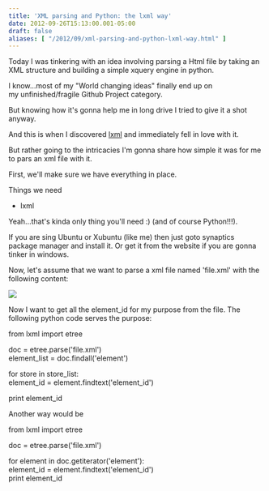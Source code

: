 ```yaml
---
title: 'XML parsing and Python: the lxml way'
date: 2012-09-26T15:13:00.001-05:00
draft: false
aliases: [ "/2012/09/xml-parsing-and-python-lxml-way.html" ]
---
```


Today I was tinkering with an idea involving parsing a Html file by taking an XML structure and building a simple xquery engine in python.  

  

I know...most of my "World changing ideas" finally end up on my unfinished/fragile Github Project category.

But knowing how it's gonna help me in long drive I tried to give it a shot anyway.

  

And this is when I discovered [lxml](http://lxml.de/) and immediately fell in love with it.

But rather going to the intricacies I'm gonna share how simple it was for me to pars an xml file with it.

  

First, we'll make sure we have everything in place.

Things we need

*   lxml

Yeah...that's kinda only thing you'll need :) (and of course Python!!!).

If you are sing Ubuntu or Xubuntu (like me) then just goto synaptics package manager and install it. Or get it from the website if you are gonna tinker in windows.

  

Now, let's assume that we want to parse a xml file named 'file.xml' with the following content:  

  

[![](http://2.bp.blogspot.com/-6N4-zyiAfKE/UGNhGgVX7zI/AAAAAAAAFgA/DYyXwXXAac8/s1600/Untitled.png)](http://2.bp.blogspot.com/-6N4-zyiAfKE/UGNhGgVX7zI/AAAAAAAAFgA/DYyXwXXAac8/s1600/Untitled.png)

  
  

Now I want to get all the element\_id for my purpose from the file. The following python code serves the purpose:  
  
  
from lxml import etree  
  
doc = etree.parse('file.xml')  
element\_list = doc.findall('element')  
  
for store in store\_list:  
element\_id = element.findtext('element\_id')  
  
  
print element\_id  

  

Another way would be    
  
  
from lxml import etree  
  
doc = etree.parse('file.xml')  
  
for element in doc.getiterator('element'):  
element\_id = element.findtext('element\_id')  
print element\_id